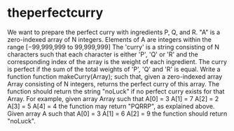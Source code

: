 # theperfectcurry

We want to prepare the perfect curry with ingredients P, Q, and R.
"A" is a zero-indexed array of N integers.
Elements of A are integers within the range [−99,999,999 to 99,999,999]
The 'curry' is a string consisting of N characters such that each character is either 'P', 'Q' or 'R' and the
corresponding index of the array is the weight of each ingredient.
The curry is perfect if the sum of the total weights of 'P', 'Q' and 'R' is equal.
Write a function
function makeCurry(Array);
such that, given a zero-indexed array Array consisting of N integers, returns the perfect curry of this array.
The function should return the string "noLuck" if no perfect curry exists for that Array.
For example, given array Array such that
A[0] = 3 A[1] = 7 A[2] = 2 A[3] = 5 A[4] = 4
the function may return "PQRRP", as explained above. Given array A such that
A[0] = 3 A[1] = 6 A[2] = 9
the function should return "noLuck".
